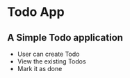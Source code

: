 # Todo App

## A Simple Todo application

- User can create Todo
- View the existing Todos
- Mark it as done
